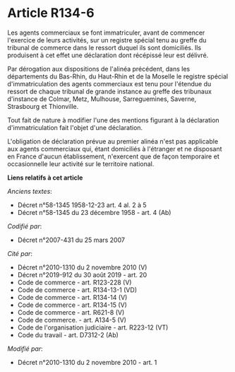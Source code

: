 # Article R134-6

Les agents commerciaux se font immatriculer, avant de commencer l'exercice de leurs activités, sur un registre spécial tenu
au greffe du tribunal de commerce dans le ressort duquel ils sont domiciliés. Ils produisent à cet effet une déclaration dont
récépissé leur est délivré.

Par dérogation aux dispositions de l'alinéa précédent, dans les départements du Bas-Rhin, du Haut-Rhin et de la Moselle le
registre spécial d'immatriculation des agents commerciaux est tenu pour l'étendue du ressort de chaque tribunal de grande
instance au greffe des tribunaux d'instance de Colmar, Metz, Mulhouse, Sarreguemines, Saverne, Strasbourg et Thionville.

Tout fait de nature à modifier l'une des mentions figurant à la déclaration d'immatriculation fait l'objet d'une déclaration.

L'obligation de déclaration prévue au premier alinéa n'est pas applicable aux agents commerciaux qui, étant domiciliés à
l'étranger et ne disposant en France d'aucun établissement, n'exercent que de façon temporaire et occasionnelle leur activité
sur le territoire national.

**Liens relatifs à cet article**

_Anciens textes_:

  - Décret n°58-1345 1958-12-23 art. 4 al. 2 à 5
  - Décret n°58-1345 du 23 décembre 1958 - art. 4 (Ab)

_Codifié par_:

  - Décret n°2007-431 du 25 mars 2007

_Cité par_:

  - Décret n°2010-1310 du 2 novembre 2010 (V)
  - Décret n°2019-912 du 30 août 2019 - art. 20
  - Code de commerce - art. R123-228 (V)
  - Code de commerce - art. R134-13-1 (VD)
  - Code de commerce - art. R134-14 (V)
  - Code de commerce - art. R134-15 (V)
  - Code de commerce - art. R621-8 (V)
  - Code de commerce. - art. A134-5 (V)
  - Code de l'organisation judiciaire - art. R223-12 (VT)
  - Code du travail - art. D7312-2 (Ab)

_Modifié par_:

  - Décret n°2010-1310 du 2 novembre 2010 - art. 1
